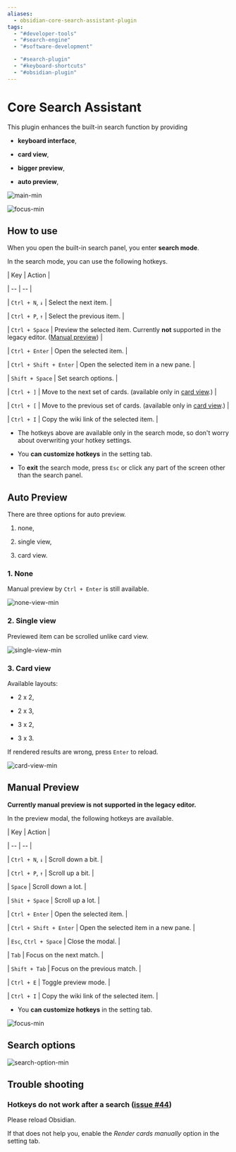 ```yaml
---
aliases:
  - obsidian-core-search-assistant-plugin
tags:
  - "#developer-tools"
  - "#search-engine"
  - "#software-development"

  - "#search-plugin"
  - "#keyboard-shortcuts"
  - "#obsidian-plugin"
---
```

# Core Search Assistant



This plugin enhances the built-in search function by providing

- **keyboard interface**,

- **card view**,

- **bigger preview**,

- **auto preview**,



![main-min](https://user-images.githubusercontent.com/38106890/150084212-d47733c7-3e84-437c-a257-5dd7ee6a8be5.gif)

![focus-min](https://user-images.githubusercontent.com/38106890/151547284-739a18a3-3467-4964-b59b-de8c2673018c.gif)



## How to use

When you open the built-in search panel, you enter **search mode**.

In the search mode, you can use the following hotkeys.



| Key | Action |

| -- | -- |

| `Ctrl + N`, `↓` | Select the next item. |

| `Ctrl + P`, `↑` | Select the previous item. |

| `Ctrl + Space` | Preview the selected item. Currently **not** supported in the legacy editor. ([Manual preview](#manual-preview)) |

| `Ctrl + Enter` | Open the selected item. |

| `Ctrl + Shift + Enter` | Open the selected item in a new pane. |

| `Shift + Space` | Set search options. |

| `Ctrl + ]` | Move to the next set of cards. (available only in [card view](#3-card-view).) |

| `Ctrl + [` | Move to the previous set of cards. (available only in [card view](#3-card-view).) |

| `Ctrl + I` | Copy the wiki link of the selected item. |



- The hotkeys above are available only in the search mode, so don't worry about overwriting your hotkey settings.

- You **can customize hotkeys** in the setting tab.

- To **exit** the search mode, press `Esc` or click any part of the screen other than the search panel.



## Auto Preview

There are three options for auto preview.

1. none,

2. single view,

3. card view.



### 1. None



Manual preview by `Ctrl + Enter`  is still available.



![none-view-min](https://user-images.githubusercontent.com/38106890/150082308-493df0a0-e9d4-46ee-8957-c11a2f5ce628.gif)



### 2. Single view



Previewed item can be scrolled unlike card view.



![single-view-min](https://user-images.githubusercontent.com/38106890/150082234-54a39bce-5ba7-4b53-88c7-603310f14274.gif)



### 3. Card view



Available layouts:

- 2 x 2,

- 2 x 3,

- 3 x 2,

- 3 x 3.



If rendered results are wrong, press `Enter` to reload.



![card-view-min](https://user-images.githubusercontent.com/38106890/150082177-6a14a509-b6f9-449f-90d1-7e198ae2d3d3.gif)



## Manual Preview

**Currently manual preview is not supported in the legacy editor.**



In the preview modal, the following hotkeys are available.



| Key | Action |

| -- | -- |

| `Ctrl + N`, `↓` | Scroll down a bit. |

| `Ctrl + P`, `↑` | Scroll up a bit. |

| `Space` | Scroll down a lot. |

| `Shit + Space` | Scroll up a lot. |

| `Ctrl + Enter` | Open the selected item. |

| `Ctrl + Shift + Enter` | Open the selected item in a new pane. |

| `Esc`, `Ctrl + Space` | Close the modal. |

| `Tab` | Focus on the next match. |

| `Shift + Tab` | Focus on the previous match. |

| `Ctrl + E` | Toggle preview mode. |

| `Ctrl + I` | Copy the wiki link of the selected item. |



- You **can customize hotkeys** in the setting tab.



![focus-min](https://user-images.githubusercontent.com/38106890/151547284-739a18a3-3467-4964-b59b-de8c2673018c.gif)



## Search options



![search-option-min](https://user-images.githubusercontent.com/38106890/150083314-0834e593-2cd6-46c6-8706-5582e987037a.gif)



## Trouble shooting

### Hotkeys do not work after a search ([issue #44](https://github.com/qawatake/obsidian-core-search-assistant-plugin/issues/44))

Please reload Obsidian.

If that does not help you, enable the *Render cards manually* option in the setting tab.

